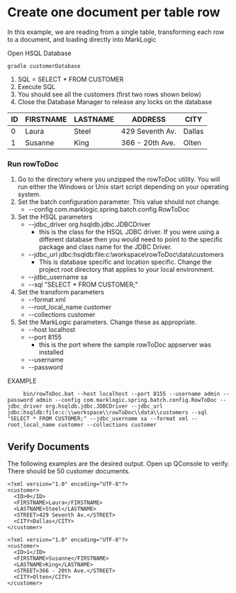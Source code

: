 # Create one document per table row

In this example, we are reading from a single table, transforming each row to a document, and loading directly into MarkLogic

Open HSQL Database

    gradle customerDatabase
    
1. SQL = SELECT * FROM CUSTOMER
2. Execute SQL
3. You should see all the customers (first two rows shown below)
4. Close the Database Manager to release any locks on the database

|ID|FIRSTNAME|LASTNAME|ADDRESS|CITY|
|---|---|---|---|---|
| 0 | Laura	| Steel	| 429 Seventh Av. | Dallas |
| 1 |Susanne | King | 366 - 20th Ave. |Olten |

### Run rowToDoc

1. Go to the directory where you unzipped the rowToDoc utility.  You will run either the Windows or Unix start script depending on your operating system. 
2. Set the batch configuration parameter.  This value should not change. 
    * --config com.marklogic.spring.batch.config.RowToDoc
3. Set the HSQL parameters
    * --jdbc_driver org.hsqldb.jdbc.JDBCDriver 
        * this is the class for the HSQL JDBC driver.  If you were using a different database then you would need to point to the specific package and class name for the JDBC Driver.  
    * --jdbc_url jdbc:hsqldb:file:c:\\workspace\\rowToDoc\\data\\customers
        * This is database specific and location specific.  Change the project root directory that applies to your local environment.
    * --jdbc_username sa
    * --sql "SELECT * FROM CUSTOMER;"
4. Set the transform parameters
    * --format xml 
    * --root_local_name customer 
    * --collections customer
5. Set the MarkLogic parameters.  Change these as appropriate.  
    * --host localhost
    * --port 8155 
        * this is the port where the sample rowToDoc appserver was installed
    * --username
    * --password

EXAMPLE

         bin/rowToDoc.bat --host localhost --port 8155 --username admin --password admin --config com.marklogic.spring.batch.config.RowToDoc --jdbc_driver org.hsqldb.jdbc.JDBCDriver --jdbc_url jdbc:hsqldb:file:c:\\workspace\\rowToDoc\\data\\customers --sql "SELECT * FROM CUSTOMER;" --jdbc_username sa --format xml --root_local_name customer --collections customer
            
## Verify Documents

The following examples are the desired output.  Open up QConsole to verify.  There should be 50 customer documents.   

    <?xml version="1.0" encoding="UTF-8"?>
    <customer>
      <ID>0</ID>
      <FIRSTNAME>Laura</FIRSTNAME>
      <LASTNAME>Steel</LASTNAME>
      <STREET>429 Seventh Av.</STREET>
      <CITY>Dallas</CITY>
    </customer>
    
    <?xml version="1.0" encoding="UTF-8"?>
    <customer>
      <ID>1</ID>
      <FIRSTNAME>Susanne</FIRSTNAME>
      <LASTNAME>King</LASTNAME>
      <STREET>366 - 20th Ave.</STREET>
      <CITY>Olten</CITY>
    </customer>